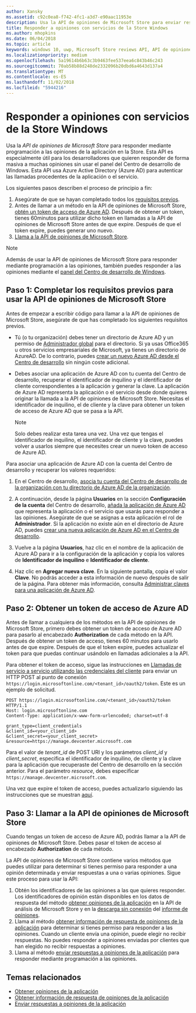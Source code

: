 ```yaml
---
author: Xansky
ms.assetid: c92c0ea8-f742-4fc1-a3d7-e90aac11953e
description: Usa la API de opiniones de Microsoft Store para enviar respuestas mediante programación a opiniones sobre tu aplicación en la Store.
title: Responder a opiniones con servicios de la Store Windows
ms.author: mhopkins
ms.date: 06/04/2018
ms.topic: article
keywords: windows 10, uwp, Microsoft Store reviews API, API de opiniones de Microsoft Store, respond to reviews, responder a las opiniones
ms.localizationpriority: medium
ms.openlocfilehash: 5a19614b6b63c3b9463fee537eea6c843b46c243
ms.sourcegitcommit: 70ab58b88d248de2332096b20dbd6a4643d137a4
ms.translationtype: MT
ms.contentlocale: es-ES
ms.lasthandoff: 11/02/2018
ms.locfileid: "5944216"
---
```

# <a name="respond-to-reviews-using-store-services"></a>Responder a opiniones con servicios de la Store Windows

Usa la *API de opiniones de Microsoft Store* para responder mediante programación a las opiniones de la aplicación en la Store. Esta API es especialmente útil para los desarrolladores que quieren responder de forma masiva a muchas opiniones sin usar el panel del Centro de desarrollo de Windows. Esta API usa Azure Active Directory (Azure AD) para autenticar las llamadas procedentes de la aplicación o el servicio.

Los siguientes pasos describen el proceso de principio a fin:

1.  Asegúrate de que se hayan completado todos los [requisitos previos](#prerequisites).
2.  Antes de llamar a un método en la API de opiniones de Microsoft Store, [obtén un token de acceso de Azure AD](#obtain-an-azure-ad-access-token). Después de obtener un token, tienes 60minutos para utilizar dicho token en llamadas a la API de opiniones de Microsoft Store antes de que expire. Después de que el token expire, puedes generar uno nuevo.
3.  [Llama a la API de opiniones de Microsoft Store](#call-the-windows-store-reviews-api).

> [!NOTE]
> Además de usar la API de opiniones de Microsoft Store para responder mediante programación a las opiniones, también puedes responder a las opiniones mediante el [panel del Centro de desarrollo de Windows](../publish/respond-to-customer-reviews.md).

<span id="prerequisites" />

## <a name="step-1-complete-prerequisites-for-using-the-microsoft-store-reviews-api"></a>Paso 1: Completar los requisitos previos para usar la API de opiniones de Microsoft Store

Antes de empezar a escribir código para llamar a la API de opiniones de Microsoft Store, asegúrate de que has completado los siguientes requisitos previos.

* Tú (o tu organización) debes tener un directorio de Azure AD y un permiso de [Administrador global](http://go.microsoft.com/fwlink/?LinkId=746654) para el directorio. Si ya usas Office365 u otros servicios empresariales de Microsoft, ya tienes un directorio de AzureAD. De lo contrario, puedes [crear un nuevo Azure AD desde el Centro de desarrollo](../publish/associate-azure-ad-with-dev-center.md#create-a-brand-new-azure-ad-to-associate-with-your-partner-center-account) sin ningún coste adicional.

* Debes asociar una aplicación de Azure AD con tu cuenta del Centro de desarrollo, recuperar el identificador de inquilino y el identificador de cliente correspondientes a la aplicación y generar la clave. La aplicación de Azure AD representa la aplicación o el servicio desde donde quieres originar la llamada a la API de opiniones de Microsoft Store. Necesitas el identificador de inquilino, el de cliente y la clave para obtener un token de acceso de Azure AD que se pasa a la API.
    > [!NOTE]
    > Solo debes realizar esta tarea una vez. Una vez que tengas el identificador de inquilino, el identificador de cliente y la clave, puedes volver a usarlos siempre que necesites crear un nuevo token de acceso de Azure AD.

Para asociar una aplicación de Azure AD con la cuenta del Centro de desarrollo y recuperar los valores requeridos:

1.  En el Centro de desarrollo, [asocia tu cuenta del Centro de desarrollo de la organización con tu directorio de Azure AD de la organización](../publish/associate-azure-ad-with-dev-center.md).

2.  A continuación, desde la página **Usuarios** en la sección **Configuración de la cuenta** del Centro de desarrollo, [añada la aplicación de Azure AD](../publish/add-users-groups-and-azure-ad-applications.md#add-azure-ad-applications-to-your-partner-center-account) que representa la aplicación o el servicio que usarás para responder a las opiniones. Asegúrate de que se asignas a esta aplicación el rol de **Administrador**. Si la aplicación no existe aún en el directorio de Azure AD, puedes [crear una nueva aplicación de Azure AD en el Centro de desarrollo](../publish/add-users-groups-and-azure-ad-applications.md#create-a-new-azure-ad-application-account-in-your-organizations-directory-and-add-it-to-your-partner-center-account). 

3.  Vuelve a la página **Usuarios**, haz clic en el nombre de la aplicación de Azure AD para ir a la configuración de la aplicación y copia los valores de **Identificador de inquilino** e **Identificador de cliente**.

4. Haz clic en **Agregar nueva clave**. En la siguiente pantalla, copia el valor **Clave**. No podrás acceder a esta información de nuevo después de salir de la página. Para obtener más información, consulta [Administrar claves para una aplicación de Azure AD](../publish/add-users-groups-and-azure-ad-applications.md#manage-keys).

<span id="obtain-an-azure-ad-access-token" />

## <a name="step-2-obtain-an-azure-ad-access-token"></a>Paso 2: Obtener un token de acceso de Azure AD

Antes de llamar a cualquiera de los métodos en la API de opiniones de Microsoft Store, primero debes obtener un token de acceso de Azure AD para pasarlo al encabezado **Authorization** de cada método en la API. Después de obtener un token de acceso, tienes 60 minutos para usarlo antes de que expire. Después de que el token expire, puedes actualizar el token para que puedas continuar usándolo en llamadas adicionales a la API.

Para obtener el token de acceso, sigue las instrucciones en [Llamadas de servicio a servicio utilizando las credenciales del cliente](https://azure.microsoft.com/documentation/articles/active-directory-protocols-oauth-service-to-service/) para enviar un HTTP POST al punto de conexión ```https://login.microsoftonline.com/<tenant_id>/oauth2/token```. Este es un ejemplo de solicitud.

```syntax
POST https://login.microsoftonline.com/<tenant_id>/oauth2/token HTTP/1.1
Host: login.microsoftonline.com
Content-Type: application/x-www-form-urlencoded; charset=utf-8

grant_type=client_credentials
&client_id=<your_client_id>
&client_secret=<your_client_secret>
&resource=https://manage.devcenter.microsoft.com
```

Para el valor de *tenant\_id* de POST URI y los parámetros *client\_id* y *client\_secret*, especifica el identificador de inquilino, de cliente y la clave para la aplicación que recuperaste del Centro de desarrollo en la sección anterior. Para el parámetro *resource*, debes especificar ```https://manage.devcenter.microsoft.com```.

Una vez que expire el token de acceso, puedes actualizarlo siguiendo las instrucciones que se muestran [aquí](https://azure.microsoft.com/documentation/articles/active-directory-protocols-oauth-code/#refreshing-the-access-tokens).

<span id="call-the-windows-store-reviews-api" />

## <a name="step-3-call-the-microsoft-store-reviews-api"></a>Paso 3: Llamar a la API de opiniones de Microsoft Store

Cuando tengas un token de acceso de Azure AD, podrás llamar a la API de opiniones de Microsoft Store. Debes pasar el token de acceso al encabezado **Authorization** de cada método.

La API de opiniones de Microsoft Store contiene varios métodos que puedes utilizar para determinar si tienes permiso para responder a una opinión determinada y enviar respuestas a una o varias opiniones. Sigue este proceso para usar la API:

1. Obtén los identificadores de las opiniones a las que quieres responder. Los identificadores de opinión están disponibles en los datos de respuesta del método [obtener opiniones de la aplicación](get-app-reviews.md) en la API de análisis de Microsoft Store y en la [descarga sin conexión](../publish/download-analytic-reports.md) del [informe de opiniones](../publish/reviews-report.md).
2. Llama al método [obtener información de respuesta de opiniones de la aplicación](get-response-info-for-app-reviews.md) para determinar si tienes permiso para responder a las opiniones. Cuando un cliente envía una opinión, puede elegir no recibir respuestas. No puedes responder a opiniones enviadas por clientes que han elegido no recibir respuestas a opiniones.
3. Llama al método [enviar respuestas a opiniones de la aplicación](submit-responses-to-app-reviews.md) para responder mediante programación a las opiniones.


## <a name="related-topics"></a>Temas relacionados

* [Obtener opiniones de la aplicación](get-app-reviews.md)
* [Obtener información de respuesta de opiniones de la aplicación](get-response-info-for-app-reviews.md)
* [Enviar respuestas a opiniones de la aplicación](submit-responses-to-app-reviews.md)

 
